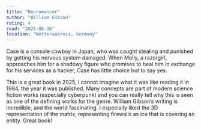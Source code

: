 ```yaml
---
title: "Neuromancer"
author: "William Gibson"
rating: 4
read: "2025-08-16"
location: "Wetteraukreis, Germany"
---
```


Case is a console cowboy in Japan, who was caught stealing and punished by
getting his nervous system damaged.
When Molly, a razorgirl, approaches him for a shadowy figure who promises to
heal him in exchange for his services as a hacker, Case has little choice but
to say yes.

This is a great book in 2025, I cannot imagine what it was like reading it in
1984, the year it was published.
Many concepts are part of modern science fiction works (especially cyberpunk)
and you can really tell why this is seen as one of the defining works for the
genre.
William Gibson’s writing is incredible, and the world fascinating.
I especially liked the 3D representation of the matrix, representing firewalls
as ice that is covering an entity.
Great book!
